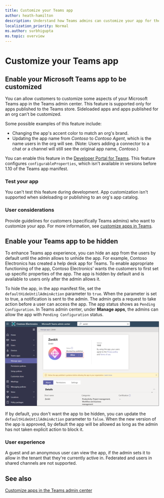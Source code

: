 ```yaml
---
title: Customize your Teams app
author: heath-hamilton
description: Understand how Teams admins can customize your app for their org.
localization_priority: Normal
ms.author: surbhigupta
ms.topic: overview
---
```


# Customize your Teams app

## Enable your Microsoft Teams app to be customized

You can allow customers to customize some aspects of your Microsoft Teams app in the Teams admin center. This feature is supported only for apps published to the Teams store. Sideloaded apps and apps published for an org can't be customized.

Some possible examples of this feature include:

* Changing the app's accent color to match an org's brand.
* Updating the app name from *Contoso* to *Contoso Agent*, which is the name users in the org will see. (Note: Users adding a connector to a chat or a channel will still see the original app name, *Contoso*.)

You can enable this feature in the [Developer Portal for Teams](https://dev.teams.microsoft.com/home). This feature configures `configurableProperties`, which isn't available in versions before 1.10 of the Teams app manifest.

### Test your app

You can't test this feature during development. App customization isn't supported when sideloading or publishing to an org's app catalog.

### User considerations

Provide guidelines for customers (specifically Teams admins) who want to customize your app. For more information, see [customize apps in Teams](/MicrosoftTeams/customize-apps).

## Enable your Teams app to be hidden

To enhance Teams app experience, you can hide an app from the users by default until the admin allows to unhide the app. For example, Contoso Electronics has created a help desk app for Teams. To enable appropriate functioning of the app, Contoso Electronics’ wants the customers to first set up specific properties of the app. The app is hidden by default and is available to users only after the admin allows it.

To hide the app, in the app manifest file, set the `defaultHideUntilAdminAction` parameter to `true`. When the parameter is set to true, a notification is sent to the admin. The admin gets a request to take action before a user can access the app. The app status shows as `Pending Configuration`. In Teams admin center, under **Manage apps**, the admins can allow the app with `Pending Configuration` status.

![Manage apps](../../assets/images/apps-in-meetings/manageapp.png)

If by default, you don't want the app to be hidden, you can update the `defaultHideUntilAdminAction` parameter to `false`. When the new version of the app is approved, by default the app will be allowed as long as the admin has not taken explicit action to block it.

### User experience

A guest and an anonymous user can view the app, if the admin sets it to allow in the tenant that they're currently active in. Federated and users in shared channels are not supported.

## See also

[Customize apps in the Teams admin center](/MicrosoftTeams/customize-apps)
